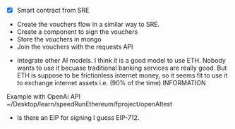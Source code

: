 - [x] Smart contract from SRE
- Create the vouchers flow in a similar way to SRE.
- Create a component to sign the vouchers
- Store the vouchers in mongo
- Join the vouchers with the requests API

* Integrate other AI models. I think it is a good model to use ETH. Nobody wants to use it becuase traditional banking services are really good. But ETH is suppose to be frictionless internet money, so it seems fit to use it to exchange internet assets i.e. (90% of the time) INFORMATION

Example with OpenAi API ~/Desktop/learn/speedRunEthereum/fproject/openAItest

- Is there an EIP for signing I guess EIP-712.
